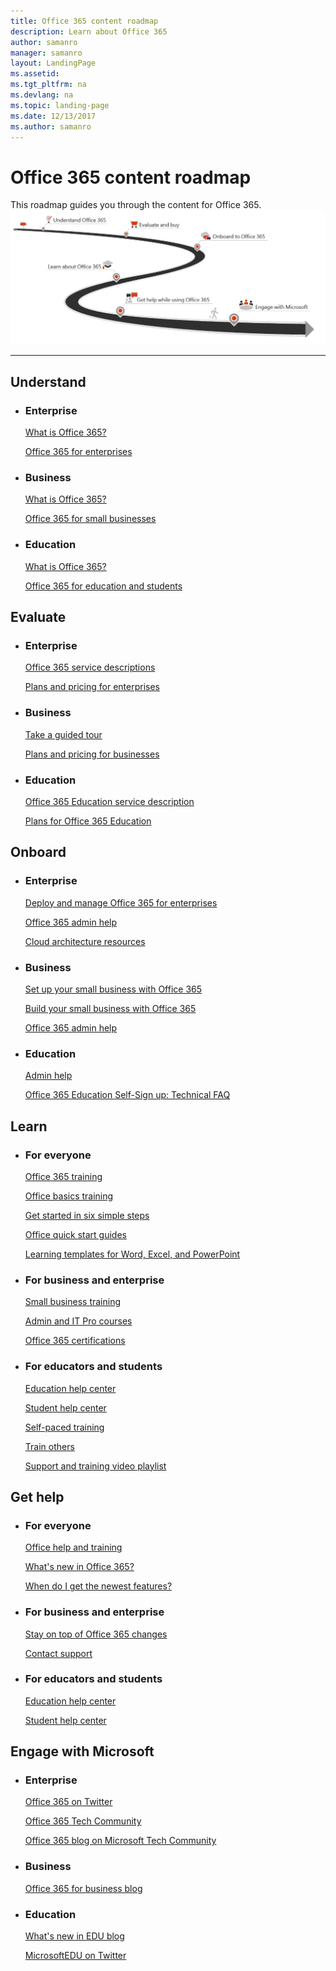 ```yaml
---
title: Office 365 content roadmap
description: Learn about Office 365
author: samanro
manager: samanro
layout: LandingPage
ms.assetid: 
ms.tgt_pltfrm: na
ms.devlang: na
ms.topic: landing-page
ms.date: 12/13/2017
ms.author: samanro
---
```

# Office 365 content roadmap

This roadmap guides you through the content for Office 365.
![A roadmap to Office content: Understand, Evaluate and buy, Onboard, Learn about, Get help, and Engage with Microsoft](../images/O365-ContentRoadmap.png)



---

<h2>Understand</h2>
<ul class="panelContent cardsW">
    <li>
        <div class="cardSize">
            <div class="cardPadding">
                <div class="card">
                    <div class="cardText">
                        <h3>Enterprise</h3>
                        <p><a href="https://products.office.com/en-us/business/enterprise-productivity-tools">What is Office 365?</a></p>
                        <p><a href="/office365/enterprise/">Office 365 for enterprises</a></p>
                    </div>
                </div>
            </div>
        </div>
    </li>
    <li>
        <div class="cardSize">
            <div class="cardPadding">
                <div class="card">
                    <div class="cardText">
                        <h3>Business</h3>
                        <p><a href="https://support.office.com/article/4608c472-4532-44a0-ae0f-e7f0b12d2113">What is Office 365?</a></p>
                        <p><a href="https://products.office.com/en-us/business/small-business-solutions">Office 365 for small businesses</a></p>
                    </div>
                </div>
            </div>
        </div>
    </li>
    <li>
        <div class="cardSize">
            <div class="cardPadding">
                <div class="card">
                    <div class="cardText">
                        <h3>Education</h3>
                        <p><a href="https://www.microsoft.com/en-us/education">What is Office 365?</a></p>
                        <p><a href="https://products.office.com/en-us/student/office-in-education?rtc=1">Office 365 for education and students</a></p>
                    </div>
                </div>
            </div>
        </div>
    </li>
</ul>
<h2>Evaluate</h2>
<ul class="panelContent cardsW">
    <li>
        <div class="cardSize">
            <div class="cardPadding">
                <div class="card">
                    <div class="cardText">
                        <h3>Enterprise</h3>
                        <p><a href="/office365/servicedescriptions/office-365-platform-service-description/office-365-plan-options">Office 365 service descriptions</a></p>
                        <p><a href="https://products.office.com/business/compare-more-office-365-for-business-plans">Plans and pricing for enterprises</a></p>
                    </div>
                </div>
            </div>
        </div>
    </li>
    <li>
        <div class="cardSize">
            <div class="cardPadding">
                <div class="card">
                    <div class="cardText">
                        <h3>Business</h3>
                        <p><a href="https://www.microsoft.com/en-us/microsoft-365/business/small-business-solutions">Take a guided tour</a></p>
                        <p><a href="https://products.office.com/compare-all-microsoft-office-products?tab=2">Plans and pricing for businesses</a></p>
                    </div>
                </div>
            </div>
        </div>
    </li>
    <li>
        <div class="cardSize">
            <div class="cardPadding">
                <div class="card">
                    <div class="cardText">
                        <h3>Education</h3>
                        <p><a href="/office365/servicedescriptions/office-365-platform-service-description/office-365-education">Office 365 Education service description</a></p>
                        <p><a href="https://products.office.com/en-us/academic/compare-office-365-education-plans">Plans for Office 365 Education</a></p>
                    </div>
                </div>
            </div>
        </div>
    </li>
</ul>
<h2>Onboard</h2>
<ul class="panelContent cardsW">
    <li>
        <div class="cardSize">
            <div class="cardPadding">
                <div class="card">
                    <div class="cardText">
                        <h3>Enterprise</h3>
                        <p><a href="/office365/enterprise/get-your-organization-ready-for-office-365">Deploy and manage Office 365 for enterprises</a></p>
                        <p><a href="/office365/admin/admin-home?view=o365-worldwide">Office 365 admin help</a></p>
                        <p><a href="/office365/enterprise/microsoft-cloud-it-architecture-resources">Cloud architecture resources</a></p>
                    </div>
                </div>
            </div>
        </div>
    </li>
    <li>
        <div class="cardSize">
            <div class="cardPadding">
                <div class="card">
                    <div class="cardText">
                        <h3>Business</h3>
                        <p><a href="https://support.office.com/article/26524a2c-1d65-48ab-8927-ae0b27370c62">Set up your small business with Office 365</a></p>
                        <p><a href="/office365/smallbusiness/build-your-small-business/build-your-small-business">Build your small business with Office 365</a></p>
                        <p><a href="/office365/admin/admin-home?view=o365-worldwide">Office 365 admin help</a></p>
                    </div>
                </div>
            </div>
        </div>
    </li>
    <li>
        <div class="cardSize">
            <div class="cardPadding">
                <div class="card">
                    <div class="cardText">
                        <h3>Education</h3>
                        <p><a href="/office365/admin/admin-home?view=o365-worldwide">Admin help</a></p>
                        <p><a href="https://support.office.com/article/7fb1b2f9-94c2-4cbb-b01e-a6eca34261d6">Office 365 Education Self-Sign up: Technical FAQ</a></p>
                    </div>
                </div>
            </div>
        </div>
    </li>
</ul>
<h2>Learn</h2>
<ul class="panelContent cardsW">
    <li>
        <div class="cardSize">
            <div class="cardPadding">
                <div class="card">
                    <div class="cardText">
                        <h3>For everyone</h3>
                        <p><a href="https://support.office.com/office-training-center">Office 365 training</a></p>
                        <p><a href="https://support.office.com/article/396b8d9e-e118-42d0-8a0d-87d1f2f055fb">Office basics training</a></p>
                        <p><a href="https://support.office.com/article/378767af-7ac3-4d68-9d0f-709b6948a76b">Get started in six simple steps</a></p>
                        <p><a href="https://support.office.com/article/25f909da-3e76-443d-94f4-6cdf7dedc51e">Office quick start guides</a></p>
                        <p><a href="https://support.office.com/article/0865d155-bd36-407a-82be-929f2cd76f26">Learning templates for Word, Excel, and PowerPoint</a></p>
                    </div>
                </div>
            </div>
        </div>
    </li>
    <li>
        <div class="cardSize">
            <div class="cardPadding">
                <div class="card">
                    <div class="cardText">
                        <h3>For business and enterprise</h3>
                        <p><a href="https://support.office.com/article/6ab4bbcd-79cf-4000-a0bd-d42ce4d12816">Small business training</a></p>
                        <p><a href="https://support.office.com/article/68cc9b95-0bdc-491e-a81f-ee70b3ec63c5">Admin and IT Pro courses</a></p>
                        <p><a href="https://www.microsoft.com/en-us/learning/office365-certification.aspx">Office 365 certifications</a></p>
                    </div>
                </div>
            </div>
        </div>
    </li>
    <li>
        <div class="cardSize">
            <div class="cardPadding">
                <div class="card">
                    <div class="cardText">
                        <h3>For educators and students</h3>
                        <p><a href="https://support.office.com/education">Education help center</a></p>
                        <p><a href="https://support.office.com/article/395ab230-55bf-44c6-b265-e832d729b694">Student help center</a></p>
                        <p><a href="https://education.microsoft.com/">Self-paced training</a></p>
                        <p><a href="https://aka.ms/teachertrainingpacks">Train others</a></p>
                        <p><a href="https://www.youtube.com/playlist?list=PLiluTszfwwMI5HoyZ8cmbBosuSfJc74kE">Support and training video playlist</a></p>
                    </div>
                </div>
            </div>
        </div>
    </li>
</ul>
<h2>Get help</h2>
<ul class="panelContent cardsW">
    <li>
        <div class="cardSize">
            <div class="cardPadding">
                <div class="card">
                    <div class="cardText">
                        <h3>For everyone</h3>
                        <p><a href="https://support.office.com">Office help and training</a></p>
                        <p><a href="https://support.office.com/article/95c8d81d-08ba-42c1-914f-bca4603e1426">What's new in Office 365?</a></p>
                        <p><a href="https://support.office.com/article/da36192c-58b9-4bc9-8d51-bb6eed468516">When do I get the newest features?</a></p>
                    </div>
                </div>
            </div>
        </div>
    </li>
    <li>
        <div class="cardSize">
            <div class="cardPadding">
                <div class="card">
                    <div class="cardText">
                        <h3>For business and enterprise</h3>
                        <p><a href="/office365/admin/manage/stay-on-top-of-updates?view=o365-worldwide">Stay on top of Office 365 changes</a></p>
                        <p><a href="/office365/admin/contact-support-for-business-products?view=o365-worldwide&tabs=phone">Contact support</a></p>
                    </div>
                </div>
            </div>
        </div>
    </li>
    <li>
        <div class="cardSize">
            <div class="cardPadding">
                <div class="card">
                    <div class="cardText">
                        <h3>For educators and students</h3>
                        <p><a href="https://support.office.com/education">Education help center</a></p>
                        <p><a href="https://support.office.com/article/student-help-center-395ab230-55bf-44c6-b265-e832d729b694">Student help center</a></p>
                    </div>
                </div>
            </div>
        </div>
    </li>
</ul>
<h2>Engage with Microsoft</h2>
<ul class="panelContent cardsW">
    <li>
        <div class="cardSize">
            <div class="cardPadding">
                <div class="card">
                    <div class="cardText">
                        <h3>Enterprise</h3>
                        <p><a href="https://twitter.com/Office365">Office 365 on Twitter</a></p>
                        <p><a href="https://techcommunity.microsoft.com/t5/Office-365/ct-p/Office365">Office 365 Tech Community</a></p>
                        <p><a href="https://techcommunity.microsoft.com/t5/Office-365-Blog/bg-p/Office365Blog">Office 365 blog on Microsoft Tech Community</a></p>
                    </div>
                </div>
            </div>
        </div>
    </li>
    <li>
        <div class="cardSize">
            <div class="cardPadding">
                <div class="card">
                    <div class="cardText">
                        <h3>Business</h3>
                        <p><a href="https://www.microsoft.com/en-us/microsoft-365/blog/office365forbusiness/">Office 365 for business blog</a></p>
                    </div>
                </div>
            </div>
        </div>
    </li>
    <li>
        <div class="cardSize">
            <div class="cardPadding">
                <div class="card">
                    <div class="cardText">
                        <h3>Education</h3>
                        <p><a href="https://educationblog.microsoft.com/en-us/tag/whats-new-in-edu/">What's new in EDU blog</a></p>
                        <p><a href="https://twitter.com/microsoftedu ">MicrosoftEDU on Twitter</a></p>
                    </div>
                </div>
            </div>
        </div>
    </li>
</ul>